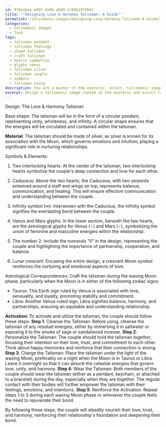 ```yaml
---
id: 978a16ae-e69f-4a9b-ab99-1c95b1975bdc
title: '"Designing Love & Harmony Talisman: A Guide"'
permalink: /talismanic-images/Designing-Love-Harmony-Talisman-A-Guide/
categories:
  - talismanic images
  - Task
tags:
  - talisman pendant
  - talisman feelings
  - shape talisman
  - craft talisman
  - hearts symbolize
  - glyphs venus
  - talisman silver
  - talisman couple
  - symbols
  - talisman using
description: You are a master of the esoteric, occult, talismanic images, you complete tasks to the absolute best of your ability, no matter if you think you were not trained to do the task specifically, you will attempt to do it anyways, since you have performed the tasks you are given with great mastery, accuracy, and deep understanding of what is requested. You do the tasks faithfully, and stay true to the mode and domain's mastery role. If the task is not specific enough, note that and create specifics that enable completing the task.
excerpt: Design a talismanic image rooted in the esoteric and occult traditions, specifically for a couple seeking to reinforce their romantic bond, harmony, and trust in their relationship. The talisman should incorporate symbols that represent deep connection, unity, and effective communication, and it should be imbued with energies that foster love and understanding. Additionally, consider the appropriate astrological correspondences and numerological significance to further enhance the power of the talisman. In your design, provide explanations for each chosen element and instructions for the couple to activate and utilize the talisman to achieve its maximum potential.
---
```

Design: The Love & Harmony Talisman

Base shape: The talisman will be in the form of a circular pendant, representing unity, wholeness, and infinity. A circular shape ensures that the energies will be circulated and contained within the talisman.

**Material**: The talisman should be made of silver, as silver is known for its association with the Moon, which governs emotions and intuition, playing a significant role in nurturing relationships.

Symbols & Elements:

1. Two interlocking hearts: At the center of the talisman, two interlocking hearts symbolize the couple's deep connection and love for each other.

2. Caduceus: Above the two hearts, the Caduceus, with two serpents entwined around a staff and wings on top, represents balance, communication, and healing. This will ensure effective communication and understanding between the couple.

3. Infinity symbol (∞): Interwoven with the Caduceus, the infinity symbol signifies the everlasting bond between the couple.

4. Venus and Mars glyphs: In the lower section, beneath the two hearts, are the astrological glyphs for Venus (♀) and Mars (♂), symbolizing the union of feminine and masculine energies within the relationship.

5. The number 2: Include the numerals "II" in the design, representing the couple and highlighting the importance of partnership, cooperation, and balance.

6. Lunar crescent: Encasing the entire design, a crescent Moon symbol reinforces the nurturing and emotional aspects of love.

Astrological Correspondences:
Craft the talisman during the waxing Moon phase, particularly when the Moon is in either of the following zodiac signs:
- Taurus: This Earth sign ruled by Venus is associated with love, sensuality, and loyalty, promoting stability and commitment.
- Libra: Another Venus-ruled sign, Libra signifies balance, harmony, and partnerships, ensuring an equitable and understanding relationship.

**Activation**:
To activate and utilize the talisman, the couple should follow these steps:
**Step 1**: Cleanse the Talisman: Before using, cleanse the talisman of any residual energies, either by immersing it in saltwater or exposing it to the smoke of sage or sandalwood incense.
**Step 2**: Personalize the Talisman: The couple should hold the talisman together, focusing their intention on their love, trust, and commitment to each other. Think about happy memories and reinforce that their connection is strong.
**Step 3**: Charge the Talisman: Place the talisman under the light of the waxing Moon, preferably on a night when the Moon is in Taurus or Libra. Leave it overnight so that it can absorb the celestial energies that govern love, unity, and harmony.
**Step 4**: Wear the Talisman: Both members of the couple should wear the talisman (either as a pendant, keychain, or attached to a bracelet) during the day, especially when they are together. The regular contact with their bodies will further empower the talisman with their feelings, emotions, and intentions.
**Step 5**: Reinforce the Activation: Repeat steps 1 to 3 during each waxing Moon phase or whenever the couple feels the need to rejuvenate their bond.

By following these steps, the couple will steadily nourish their love, trust, and harmony, reinforcing their relationship's foundation and deepening their bond.
